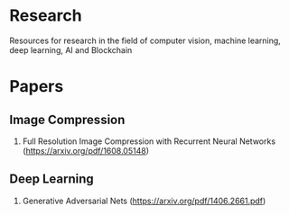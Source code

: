 # Research
Resources for research in the field of computer vision, machine learning, deep learning, AI and Blockchain

# Papers
## Image Compression
1. Full Resolution Image Compression with Recurrent Neural Networks (https://arxiv.org/pdf/1608.05148)
## Deep Learning
1. Generative Adversarial Nets (https://arxiv.org/pdf/1406.2661.pdf)
